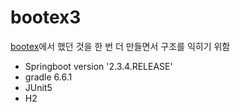 # bootex3

[bootex](https://github.com/cocodori/bootex)에서 했던 것을 한 번 더 만들면서 구조를 익히기 위함

- Springboot version '2.3.4.RELEASE'
- gradle 6.6.1
- JUnit5
- H2